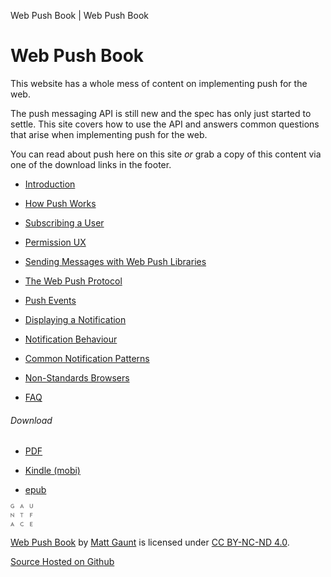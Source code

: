 Web Push Book | Web Push Book

# Web Push Book

This website has a whole mess of content on implementing push for the web.

The push messaging API is still new and the spec has only just started to settle. This site covers how to use the API and answers common questions that arise when implementing push for the web.

You can read about push here on this site *or* grab a copy of this content via one of the download links in the footer.

- [Introduction](https://web-push-book.gauntface.com/chapter-01/01-introduction/)

- [How Push Works](https://web-push-book.gauntface.com/chapter-01/02-how-push-works/)

- [Subscribing a User](https://web-push-book.gauntface.com/chapter-02/01-subscribing-a-user/)

- [Permission UX](https://web-push-book.gauntface.com/chapter-03/01-permission-ux/)

- [Sending Messages with Web Push Libraries](https://web-push-book.gauntface.com/chapter-04/01-sending-messages-with-web-push-libraries/)

- [The Web Push Protocol](https://web-push-book.gauntface.com/chapter-04/02-web-push-protocol/)

- [Push Events](https://web-push-book.gauntface.com/chapter-05/01-push-events/)

- [Displaying a Notification](https://web-push-book.gauntface.com/chapter-05/02-display-a-notification/)

- [Notification Behaviour](https://web-push-book.gauntface.com/chapter-05/03-notification-behaviour/)

- [Common Notification Patterns](https://web-push-book.gauntface.com/chapter-05/04-common-notification-patterns/)

- [Non-Standards Browsers](https://web-push-book.gauntface.com/chapter-06/01-non-standards-browsers/)

- [FAQ](https://web-push-book.gauntface.com/chapter-07/01-faq/)

###### Download

- [PDF](https://web-push-book.gauntface.com/downloads/web-push-book.pdf)

- [Kindle (mobi)](https://web-push-book.gauntface.com/downloads/web-push-book.mobi)

- [epub](https://web-push-book.gauntface.com/downloads/web-push-book.epub)

 [![](../_resources/8af8a4b7286b1297c0a0fb8d3ad30264.png)](https://gauntface.com/)

[Web Push Book](https://web-push-book.gauntface.com/) by [Matt Gaunt](https://gauntface.com/) is licensed under [CC BY-NC-ND 4.0](http://creativecommons.org/licenses/by-nc-nd/4.0/).

[Source Hosted on Github](https://github.com/gauntface/web-push-book)